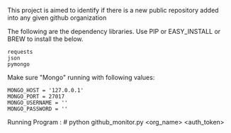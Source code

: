 This project is aimed to identify if there is a new public repository added into any given github organization

The following are the dependency libraries. Use PIP or EASY_INSTALL or BREW to install the below.

	requests
	json
	pymongo
	
Make sure "Mongo" running with following values:

	MONGO_HOST = '127.0.0.1'
	MONGO_PORT = 27017
	MONGO_USERNAME = ''
	MONGO_PASSWORD = ''

Running Program : 
	# python github_monitor.py &lt;org_name&gt; &lt;auth_token&gt;